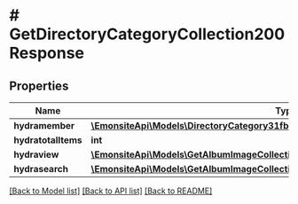 # # GetDirectoryCategoryCollection200Response

## Properties

Name | Type | Description | Notes
------------ | ------------- | ------------- | -------------
**hydramember** | [**\EmonsiteApi\Models\DirectoryCategory31fbbfdd88806b77396d71a17314e994Jsonld[]**](DirectoryCategory31fbbfdd88806b77396d71a17314e994Jsonld.md) |  |
**hydratotalItems** | **int** |  | [optional]
**hydraview** | [**\EmonsiteApi\Models\GetAlbumImageCollection200ResponseHydraView**](GetAlbumImageCollection200ResponseHydraView.md) |  | [optional]
**hydrasearch** | [**\EmonsiteApi\Models\GetAlbumImageCollection200ResponseHydraSearch**](GetAlbumImageCollection200ResponseHydraSearch.md) |  | [optional]

[[Back to Model list]](../../README.md#models) [[Back to API list]](../../README.md#endpoints) [[Back to README]](../../README.md)
